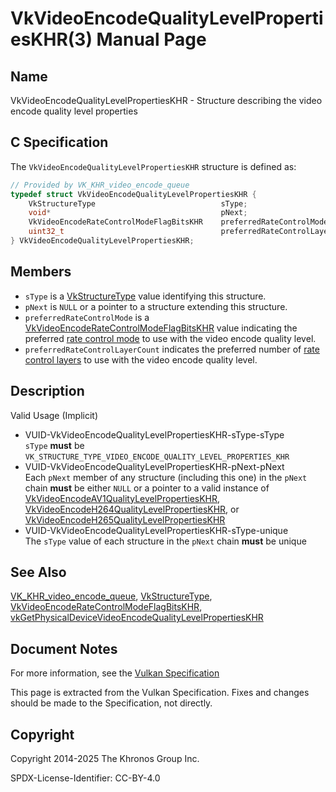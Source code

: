 # VkVideoEncodeQualityLevelPropertiesKHR(3) Manual Page

## Name

VkVideoEncodeQualityLevelPropertiesKHR - Structure describing the video encode quality level properties



## [](#_c_specification)C Specification

The `VkVideoEncodeQualityLevelPropertiesKHR` structure is defined as:

```c++
// Provided by VK_KHR_video_encode_queue
typedef struct VkVideoEncodeQualityLevelPropertiesKHR {
    VkStructureType                            sType;
    void*                                      pNext;
    VkVideoEncodeRateControlModeFlagBitsKHR    preferredRateControlMode;
    uint32_t                                   preferredRateControlLayerCount;
} VkVideoEncodeQualityLevelPropertiesKHR;
```

## [](#_members)Members

- `sType` is a [VkStructureType](https://registry.khronos.org/vulkan/specs/latest/man/html/VkStructureType.html) value identifying this structure.
- `pNext` is `NULL` or a pointer to a structure extending this structure.
- `preferredRateControlMode` is a [VkVideoEncodeRateControlModeFlagBitsKHR](https://registry.khronos.org/vulkan/specs/latest/man/html/VkVideoEncodeRateControlModeFlagBitsKHR.html) value indicating the preferred [rate control mode](https://registry.khronos.org/vulkan/specs/latest/html/vkspec.html#encode-rate-control-modes) to use with the video encode quality level.
- `preferredRateControlLayerCount` indicates the preferred number of [rate control layers](https://registry.khronos.org/vulkan/specs/latest/html/vkspec.html#encode-rate-control-layers) to use with the video encode quality level.

## [](#_description)Description

Valid Usage (Implicit)

- [](#VUID-VkVideoEncodeQualityLevelPropertiesKHR-sType-sType)VUID-VkVideoEncodeQualityLevelPropertiesKHR-sType-sType  
  `sType` **must** be `VK_STRUCTURE_TYPE_VIDEO_ENCODE_QUALITY_LEVEL_PROPERTIES_KHR`
- [](#VUID-VkVideoEncodeQualityLevelPropertiesKHR-pNext-pNext)VUID-VkVideoEncodeQualityLevelPropertiesKHR-pNext-pNext  
  Each `pNext` member of any structure (including this one) in the `pNext` chain **must** be either `NULL` or a pointer to a valid instance of [VkVideoEncodeAV1QualityLevelPropertiesKHR](https://registry.khronos.org/vulkan/specs/latest/man/html/VkVideoEncodeAV1QualityLevelPropertiesKHR.html), [VkVideoEncodeH264QualityLevelPropertiesKHR](https://registry.khronos.org/vulkan/specs/latest/man/html/VkVideoEncodeH264QualityLevelPropertiesKHR.html), or [VkVideoEncodeH265QualityLevelPropertiesKHR](https://registry.khronos.org/vulkan/specs/latest/man/html/VkVideoEncodeH265QualityLevelPropertiesKHR.html)
- [](#VUID-VkVideoEncodeQualityLevelPropertiesKHR-sType-unique)VUID-VkVideoEncodeQualityLevelPropertiesKHR-sType-unique  
  The `sType` value of each structure in the `pNext` chain **must** be unique

## [](#_see_also)See Also

[VK\_KHR\_video\_encode\_queue](https://registry.khronos.org/vulkan/specs/latest/man/html/VK_KHR_video_encode_queue.html), [VkStructureType](https://registry.khronos.org/vulkan/specs/latest/man/html/VkStructureType.html), [VkVideoEncodeRateControlModeFlagBitsKHR](https://registry.khronos.org/vulkan/specs/latest/man/html/VkVideoEncodeRateControlModeFlagBitsKHR.html), [vkGetPhysicalDeviceVideoEncodeQualityLevelPropertiesKHR](https://registry.khronos.org/vulkan/specs/latest/man/html/vkGetPhysicalDeviceVideoEncodeQualityLevelPropertiesKHR.html)

## [](#_document_notes)Document Notes

For more information, see the [Vulkan Specification](https://registry.khronos.org/vulkan/specs/latest/html/vkspec.html#VkVideoEncodeQualityLevelPropertiesKHR)

This page is extracted from the Vulkan Specification. Fixes and changes should be made to the Specification, not directly.

## [](#_copyright)Copyright

Copyright 2014-2025 The Khronos Group Inc.

SPDX-License-Identifier: CC-BY-4.0